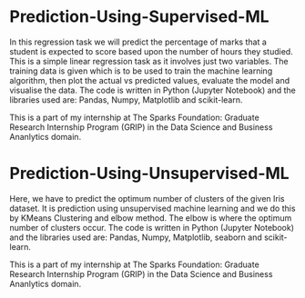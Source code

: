 # Prediction-Using-Supervised-ML

In this regression task we will predict the percentage of marks that a student is expected to score based upon the number of hours they studied. 
This is a simple linear regression task as it involves just two variables. 
The training data is given which is to be used to train the machine learning algorithm, then plot the actual vs predicted values, evaluate the model and visualise the data. 
The code is written in Python (Jupyter Notebook) and the libraries used are: Pandas, Numpy, Matplotlib and scikit-learn.

This is a part of my internship at The Sparks Foundation: Graduate Research Internship Program (GRIP) in the Data Science and Business Ananlytics domain.




# Prediction-Using-Unsupervised-ML

Here, we have to predict the optimum number of clusters of the given Iris dataset. 
It is prediction using unsupervised machine learning and we do this by KMeans Clustering and elbow method. The elbow is where the optimum number of clusters occur.
The code is written in Python (Jupyter Notebook) and the libraries used are: Pandas, Numpy, Matplotlib, seaborn and scikit-learn.

This is a part of my internship at The Sparks Foundation: Graduate Research Internship Program (GRIP) in the Data Science and Business Ananlytics domain.
